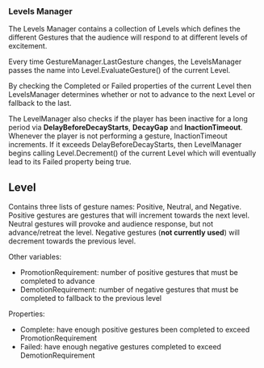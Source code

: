 ### Levels Manager

The Levels Manager contains a collection of Levels which defines the different Gestures that the audience will respond to at different levels of excitement.

Every time GestureManager.LastGesture changes, the LevelsManager  passes the name into Level.EvaluateGesture() of the current Level.

By checking the Completed or Failed properties of the current Level then LevelsManager determines whether or not to advance to the next Level or fallback to the last.

The LevelManager also checks if the player has been inactive for a long period via **DelayBeforeDecayStarts**, **DecayGap** and **InactionTimeout**. Whenever the player is not performing a gesture, InactionTimeout increments. If it exceeds DelayBeforeDecayStarts, then LevelManager begins calling Level.Decrement() of the current Level which will eventually lead to its Failed property being true.

## Level

Contains three lists of gesture names: Positive, Neutral, and Negative. Positive gestures are gestures that will increment towards the next level. Neutral gestures will provoke and audience response, but not advance/retreat the level. Negative gestures (**not currently used**) will decrement towards the previous level.

Other variables:
* PromotionRequirement: number of positive gestures that must be completed to advance
* DemotionRequirement: number of negative gestures that must be completed to fallback to the previous level

Properties:
* Complete: have enough positive gestures been completed to exceed  PromotionRequirement
* Failed: have enough negative gestures completed to exceed DemotionRequirement